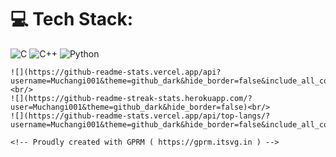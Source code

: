 
# 💻 Tech Stack:
![C](https://img.shields.io/badge/c-%2300599C.svg?style=flat&logo=c&logoColor=white) ![C++](https://img.shields.io/badge/c++-%2300599C.svg?style=flat&logo=c%2B%2B&logoColor=white) ![Python](https://img.shields.io/badge/python-3670A0?style=flat&logo=python&logoColor=ffdd54)
```
![](https://github-readme-stats.vercel.app/api?username=Muchangi001&theme=github_dark&hide_border=false&include_all_commits=true&count_private=false)<br/>
![](https://github-readme-streak-stats.herokuapp.com/?user=Muchangi001&theme=github_dark&hide_border=false)<br/>
![](https://github-readme-stats.vercel.app/api/top-langs/?username=Muchangi001&theme=github_dark&hide_border=false&include_all_commits=true&count_private=false&layout=compact)

<!-- Proudly created with GPRM ( https://gprm.itsvg.in ) -->